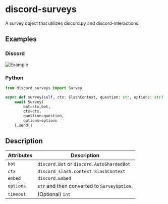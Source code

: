 # discord-surveys
A survey object that utilizes discord.py and discord-interactions.
## Examples

### Discord

![Example](https://i.imgur.com/7zqcdOz.png)

### Python
```py
from discord_surveys import Survey

async def survey(self, ctx: SlashContext, question: str, options: str):
    await Survey(
        bot=ctx.bot,
        ctx=ctx,
        question=question,
        options=options
    ).send()
```

## Description

Attributes | Description
---|---
`bot` | `discord.Bot` or `discord.AutoShardedBot`
`ctx` | `discord_slash.context.SlashContext`
`embed` | `discord.Embed`
`options` | `str` and then converted to `SurveyOption`.
`timeout` | (Optional) `int`


